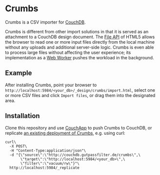 Crumbs
======

Crumbs is a CSV importer for [CouchDB](http://www.couchdb.org).

Crumbs is different from other import solutions in that it is served as an attachment to a CouchDB design document. The [File API](http://www.w3.org/TR/FileAPI/) of HTML5 allows the browser to read one or more input files directly from the local machine without any uploads and additional server-side logic. Crumbs is even able to process large files without affecting the user experience; its implementation as a [Web Worker](http://www.w3.org/TR/workers/) pushes the workload in the background.


Example
-------

After installing Crumbs, point your browser to `http://localhost:5984/<your_db>/_design/crumbs/import.html`, select one or more CSV files and click `Import files`, or drag them into the designated area.


Installation
------------

Clone this repository and use [CouchApp](http://couchapp.org) to push Crumbs to CouchDB, or replicate [an existing deployment of Crumbs](http://couchdb.gutpassfilter.de/crumbs/), e.g. using curl:

    curl\
      -X POST\
      -H "Content-Type:application/json"\
      -d "{\"source\":\"http://couchdb.gutpassfilter.de/crumbs\",\
           \"target\":\"http://localhost:5984/<your_db>\",\
           \"filter\":\"vacuum/rw\"}"\
      http://localhost:5984/_replicate
